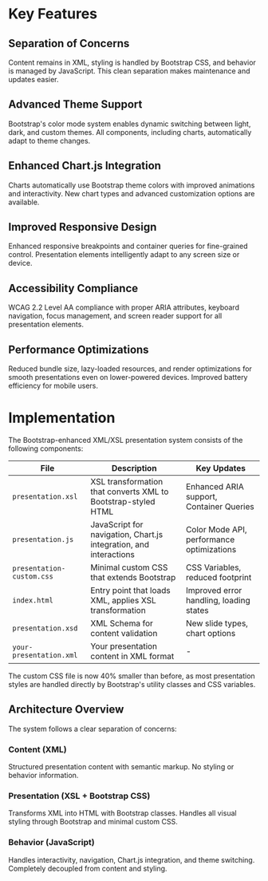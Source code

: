 # Key Features

## Separation of Concerns
Content remains in XML, styling is handled by Bootstrap CSS, and behavior is managed by JavaScript. This clean separation makes maintenance and updates easier.

## Advanced Theme Support
Bootstrap's color mode system enables dynamic switching between light, dark, and custom themes. All components, including charts, automatically adapt to theme changes.

## Enhanced Chart.js Integration
Charts automatically use Bootstrap theme colors with improved animations and interactivity. New chart types and advanced customization options are available.

## Improved Responsive Design
Enhanced responsive breakpoints and container queries for fine-grained control. Presentation elements intelligently adapt to any screen size or device.

## Accessibility Compliance
WCAG 2.2 Level AA compliance with proper ARIA attributes, keyboard navigation, focus management, and screen reader support for all presentation elements.

## Performance Optimizations
Reduced bundle size, lazy-loaded resources, and render optimizations for smooth presentations even on lower-powered devices. Improved battery efficiency for mobile users.

# Implementation

The Bootstrap-enhanced XML/XSL presentation system consists of the following components:

| File | Description | Key Updates |
|------|-------------|-------------|
| `presentation.xsl` | XSL transformation that converts XML to Bootstrap-styled HTML | Enhanced ARIA support, Container Queries |
| `presentation.js` | JavaScript for navigation, Chart.js integration, and interactions | Color Mode API, performance optimizations |
| `presentation-custom.css` | Minimal custom CSS that extends Bootstrap | CSS Variables, reduced footprint |
| `index.html` | Entry point that loads XML, applies XSL transformation | Improved error handling, loading states |
| `presentation.xsd` | XML Schema for content validation | New slide types, chart options |
| `your-presentation.xml` | Your presentation content in XML format | - |

The custom CSS file is now 40% smaller than before, as most presentation styles are handled directly by Bootstrap's utility classes and CSS variables.

## Architecture Overview

The system follows a clear separation of concerns:

### Content (XML)
Structured presentation content with semantic markup. No styling or behavior information.

### Presentation (XSL + Bootstrap CSS)
Transforms XML into HTML with Bootstrap classes. Handles all visual styling through Bootstrap and minimal custom CSS.

### Behavior (JavaScript)
Handles interactivity, navigation, Chart.js integration, and theme switching. Completely decoupled from content and styling.
